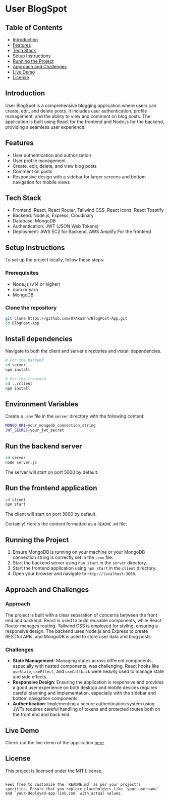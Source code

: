 # User BlogSpot

## Table of Contents
- [Introduction](#introduction)
- [Features](#features)
- [Tech Stack](#tech-stack)
- [Setup Instructions](#setup-instructions)
- [Running the Project](#running-the-project)
- [Approach and Challenges](#approach-and-challenges)
- [Live Demo](#live-demo)
- [License](#license)

## Introduction
User BlogSpot is a comprehensive blogging application where users can create, edit, and delete posts. It includes user authentication, profile management, and the ability to view and comment on blog posts. The application is built using React for the frontend and Node.js for the backend, providing a seamless user experience.

## Features
- User authentication and authorization
- User profile management
- Create, edit, delete, and view blog posts
- Comment on posts
- Responsive design with a sidebar for larger screens and bottom navigation for mobile views

## Tech Stack
- Frontend: React, React Router, Tailwind CSS, React Icons, React Toastify
- Backend: Node.js, Express, Cloudinary
- Database: MongoDB
- Authentication: JWT (JSON Web Tokens)
- Deployment: AWS EC2 for Backend, AWS Amplify For the frontend

## Setup Instructions

To set up the project locally, follow these steps:

### Prerequisites

- Node.js (v14 or higher)
- npm or yarn
- MongoDB

### Clone the repository

```bash
git clone https://github.com/07Akashh/BlogPost-App.git
cd BlogPost-App
```
## Install dependencies

Navigate to both the client and server directories and install dependencies.
```bash
# For the backend
cd server
npm install

# For the frontend
cd ../client
npm install
```
## Environment Variables

Create a `.env` file in the `server` directory with the following content:
```bash
MONGO_URI=your_mongodb_connection_string
JWT_SECRET=your_jwt_secret
```
## Run the backend server

```bash
cd server
node server.js
```
The server will start on port 5000 by default.

## Run the frontend application

```bash
cd client
npm start
```
The client will start on port 3000 by default.

Certainly! Here's the content formatted as a `README.md` file:

## Running the Project

1. Ensure MongoDB is running on your machine or your MongoDB connection string is correctly set in the `.env` file.
2. Start the backend server using `npm start` in the `server` directory.
3. Start the frontend application using `npm start` in the `client` directory.
4. Open your browser and navigate to `http://localhost:3000`.

## Approach and Challenges

### Approach
The project is built with a clear separation of concerns between the front end and backend. React is used to build reusable components, while React Router manages routing. Tailwind CSS is employed for styling, ensuring a responsive design. The backend uses Node.js and Express to create RESTful APIs, and MongoDB is used to store user data and blog posts.

### Challenges

- **State Management**: Managing states across different components, especially with nested components, was challenging. React hooks like `useState`, `useEffect`, and `useCallback` were heavily used to manage state and side effects.
- **Responsive Design**: Ensuring the application is responsive and provides a good user experience on both desktop and mobile devices requires careful planning and implementation, especially with the sidebar and bottom navigation components.
- **Authentication**: Implementing a secure authentication system using JWTs requires careful handling of tokens and protected routes both on the front end and back end.

## Live Demo
Check out the live demo of the application [here](https://frontend.d2h1bu56tz9kds.amplifyapp.com/user/66a3196df28a0ad4cc32f946).

## License
This project is licensed under the MIT License.
```

Feel free to customize the `README.md` as per your project's specifics. Ensure that you replace placeholders like `your-username` and `your-deployed-app-link.com` with actual values.
